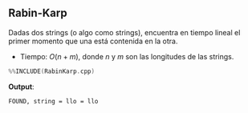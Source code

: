 ## Rabin-Karp

Dadas dos strings (o algo como strings), encuentra en tiempo lineal el primer momento que una está contenida en la otra.

- Tiempo: $O(n+m)$, donde $n$ y $m$ son las longitudes de las strings.



```c++
%%INCLUDE(RabinKarp.cpp)
```


**Output**:

```txt
FOUND, string = llo = llo
```


